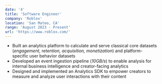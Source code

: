 ```yaml
---
date: '4'
title: 'Software Engineer'
company: 'Roblox'
location: 'San Mateo, CA'
range: 'August 2023 - Present'
url: 'https://www.roblox.com/'
---
```


- Built an analytics platform to calculate and serve classical core datasets (<em>engagement, retention, acquisition, monetization</em>) and platform-specific user behavior datasets
- Developed an event ingestion pipeline (<em>10GB/s</em>) to enable analysis for internal business intelligence and creator-facing analytics
- Designed and implemented an Analytics SDK to empower creators to measure and analyze user interactions with their content